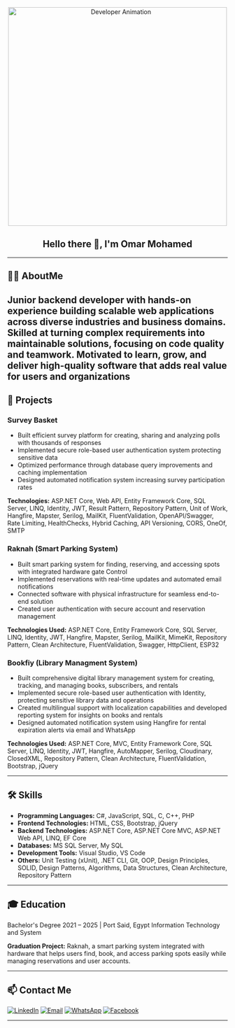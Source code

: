 <div align="center">
  <img src="https://media.tenor.com/GfSX-u7VGM4AAAAC/coding.gif" alt="Developer Animation" width="500px">

  ## Hello there 👋, I'm Omar Mohamed
</div>

---

## 👨‍💻 AboutMe

Junior backend developer with hands-on experience building scalable web applications across diverse industries and business domains.
Skilled at turning complex requirements into maintainable solutions, focusing on code quality and teamwork. Motivated to learn, grow, and deliver high-quality software that adds real value for users and organizations
---

## 📂 Projects

### Survey Basket
- Built efficient survey platform for creating, sharing and analyzing polls with thousands of responses
- Implemented secure role-based user authentication system protecting sensitive data
- Optimized performance through database query improvements and caching implementation
- Designed automated notification system increasing survey participation rates

**Technologies:**  ASP.NET Core, Web API, Entity Framework Core, SQL Server, LINQ, Identity, JWT, Result Pattern, Repository Pattern, Unit of Work, Hangfire, Mapster, Serilog, MailKit, FluentValidation, OpenAPI/Swagger, Rate Limiting, HealthChecks, Hybrid Caching, API Versioning, CORS, OneOf, SMTP



### Raknah (Smart Parking System)
- Built smart parking system for finding, reserving, and accessing spots with integrated hardware gate 
Control
- Implemented reservations with real-time updates and automated email notifications
- Connected software with physical infrastructure for seamless end-to-end solution
- Created user authentication with secure account and reservation management

**Technologies Used:** ASP.NET Core, Entity Framework Core, SQL Server, LINQ, Identity, JWT, Hangfire, Mapster, Serilog, MailKit, MimeKit, Repository Pattern, Clean Architecture, FluentValidation, Swagger, HttpClient, ESP32

### Bookfiy (Library Managment System)
- Built comprehensive digital library management system for creating, tracking, and managing books,
 subscribers, and rentals
-  Implemented secure role-based user authentication with Identity, protecting sensitive library data and 
operations
- Created multilingual support with localization capabilities and developed reporting system for insights 
on books and rentals
- Designed automated notification system using Hangfire for rental expiration alerts via email and 
WhatsApp

**Technologies Used:** ASP.NET Core, MVC, Entity Framework Core, SQL Server, LINQ, Identity, JWT, Hangfire, AutoMapper, Serilog, Cloudinary, ClosedXML, Repository Pattern, Clean Architecture, FluentValidation, Bootstrap, jQuery



---

## 🛠️ Skills


- **Programming Languages:** C#, JavaScript, SQL, C, C++, PHP
- **Frontend Technologies:** HTML, CSS, Bootstrap, jQuery
- **Backend Technologies:** ASP.NET Core, ASP.NET Core MVC, ASP.NET Web API, LINQ, EF Core
- **Databases:** MS SQL Server, My SQL
- **Development Tools:** Visual Studio, VS Code
- **Others:** Unit Testing (xUnit), .NET CLI, Git, OOP, Design Principles, SOLID, Design Patterns, Algorithms, 
Data Structures, Clean Architecture, Repository Pattern

---

## 🎓 Education

 Bachelor's Degree                                                                                                     2021 – 2025 | Port Said, Egypt
 Information Technology and System

**Graduation Project:** Raknah, a smart parking system integrated with hardware that helps users find, 
book, and access parking spots easily while managing reservations and user accounts.

---

## 📫 Contact Me


[![LinkedIn](https://img.shields.io/badge/LinkedIn-blue?logo=linkedin&style=flat-square)](https://linkedin.com/in/omar-mohamed-713b53265)
[![Email](https://img.shields.io/badge/Email-purple?logo=gmail&style=flat-square)](mailto:xbanger@yahoo.com)
[![WhatsApp](https://img.shields.io/badge/WhatsApp-green?logo=whatsapp&logoColor=white&style=flat-square)](https://wa.me/01013762770) 
[![Facebook](https://img.shields.io/badge/Facebook-blue?logo=facebook&logoColor=white&style=flat-square)](https://facebook.com/xban.ger.98)

---

